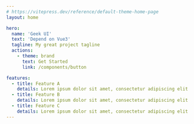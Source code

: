 ```yaml
---
# https://vitepress.dev/reference/default-theme-home-page
layout: home

hero:
  name: 'Geek UI'
  text: 'Depend on Vue3'
  tagline: My great project tagline
  actions:
    - theme: brand
      text: Get Started
      link: /components/button

features:
  - title: Feature A
    details: Lorem ipsum dolor sit amet, consectetur adipiscing elit
  - title: Feature B
    details: Lorem ipsum dolor sit amet, consectetur adipiscing elit
  - title: Feature C
    details: Lorem ipsum dolor sit amet, consectetur adipiscing elit
---
```

